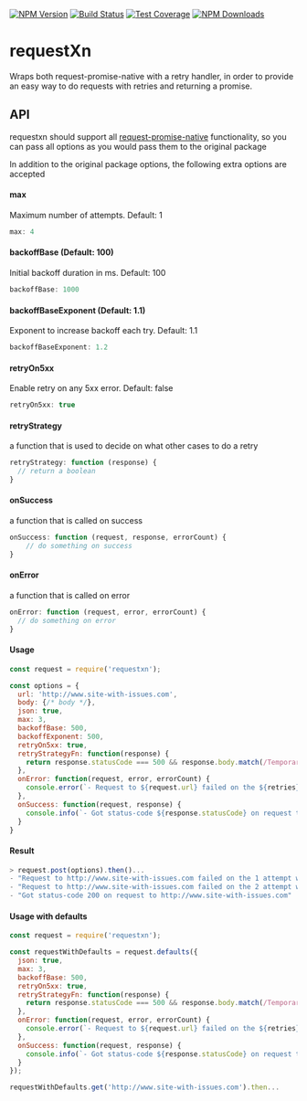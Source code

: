 [![NPM Version][npm-image]][npm-url]
[![Build Status][travis-image]][travis-url]
[![Test Coverage][coveralls-image]][coveralls-url]
[![NPM Downloads][downloads-image]][downloads-url]
# requestXn

Wraps both request-promise-native with a retry handler, in order to provide an easy way to do requests with retries and returning a promise.

## API
requestxn should support all [request-promise-native](https://github.com/request/request-promise-native) functionality, so you can pass all options as you would pass them to the original package

In addition to the original package options, the following extra options are accepted
#### max
Maximum number of attempts. Default: 1
```js
max: 4
```

#### backoffBase (Default: 100)
Initial backoff duration in ms. Default: 100
```js
backoffBase: 1000
```

#### backoffBaseExponent (Default: 1.1)
Exponent to increase backoff each try. Default: 1.1
```js
backoffBaseExponent: 1.2
```

#### retryOn5xx
Enable retry on any 5xx error. Default: false
```js
retryOn5xx: true
```

#### retryStrategy
a function that is used to decide on what other cases to do a retry
```js
retryStrategy: function (response) {
  // return a boolean
}
```

#### onSuccess
a function that is called on success
```js
onSuccess: function (request, response, errorCount) {
    // do something on success
}
```

#### onError
a function that is called on error
```js
onError: function (request, error, errorCount) {
  // do something on error
}
```
#### Usage
```js
const request = require('requestxn');

const options = {
  url: 'http://www.site-with-issues.com',
  body: {/* body */},
  json: true,
  max: 3,
  backoffBase: 500,
  backoffExponent: 500,
  retryOn5xx: true,
  retryStrategyFn: function(response) {
    return response.statusCode === 500 && response.body.match(/Temporary error/);
  },
  onError: function(request, error, errorCount) {
    console.error(`- Request to ${request.url} failed on the ${retries} attempt with error ${error.message}`);
  },
  onSuccess: function(request, response) {
    console.info(`- Got status-code ${response.statusCode} on request to ${request.url}`);
  }
}
```

#### Result
```js
> request.post(options).then()...
- "Request to http://www.site-with-issues.com failed on the 1 attempt with RequestError: Error: getaddrinfo ENOTFOUND www.site-with-issues.com www.site-with-issues.com:80"
- "Request to http://www.site-with-issues.com failed on the 2 attempt with RequestError: Error: getaddrinfo ENOTFOUND www.site-with-issues.com www.site-with-issues.com:80"
- "Got status-code 200 on request to http://www.site-with-issues.com"
```

#### Usage with defaults
```js
const request = require('requestxn');

const requestWithDefaults = request.defaults({
  json: true,
  max: 3,
  backoffBase: 500,
  retryOn5xx: true,
  retryStrategyFn: function(response) {
    return response.statusCode === 500 && response.body.match(/Temporary error/);
  },
  onError: function(request, error, errorCount) {
    console.error(`- Request to ${request.url} failed on the ${retries} attempt with error ${error.message}`);
  },
  onSuccess: function(request, response) {
    console.info(`- Got status-code ${response.statusCode} on request to ${request.url}`);
  }
});

requestWithDefaults.get('http://www.site-with-issues.com').then...
```
[npm-image]: https://img.shields.io/npm/v/requestxn.svg?style=flat
[npm-url]: https://npmjs.org/package/requestxn
[travis-image]: https://travis-ci.org/kobik/requestxn.svg?branch=master
[travis-url]: https://travis-ci.org/kobik/requestxn
[coveralls-image]: https://coveralls.io/repos/github/kobik/requestxn/badge.svg?branch=master
[coveralls-url]: https://coveralls.io/repos/github/kobik/requestxn/badge.svg?branch=master
[downloads-image]: http://img.shields.io/npm/dm/requestxn.svg?style=flat
[downloads-url]: https://npmjs.org/package/requestxn